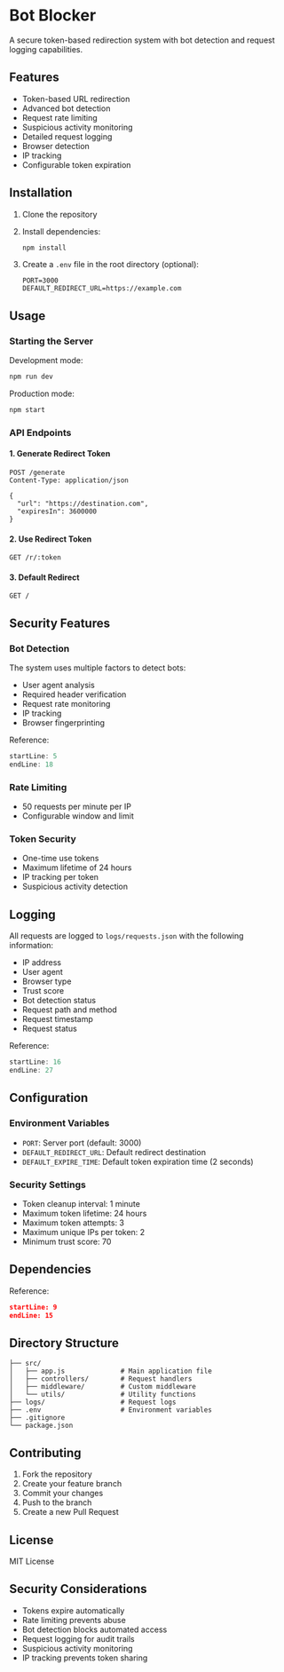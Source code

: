 # Bot Blocker

A secure token-based redirection system with bot detection and request logging capabilities.

## Features

- Token-based URL redirection
- Advanced bot detection
- Request rate limiting
- Suspicious activity monitoring
- Detailed request logging
- Browser detection
- IP tracking
- Configurable token expiration

## Installation

1. Clone the repository
2. Install dependencies:
   ```bash
   npm install
   ```

3. Create a `.env` file in the root directory (optional):
   ```plaintext
   PORT=3000
   DEFAULT_REDIRECT_URL=https://example.com
   ```

## Usage

### Starting the Server

Development mode:
```bash
npm run dev
```

Production mode:
```bash
npm start
```

### API Endpoints

#### 1. Generate Redirect Token
```http
POST /generate
Content-Type: application/json

{
  "url": "https://destination.com",
  "expiresIn": 3600000
}
```

#### 2. Use Redirect Token
```http
GET /r/:token
```

#### 3. Default Redirect
```http
GET /
```

## Security Features

### Bot Detection
The system uses multiple factors to detect bots:
- User agent analysis
- Required header verification
- Request rate monitoring
- IP tracking
- Browser fingerprinting

Reference: 
```javascript:src/middleware/botDetection.js
startLine: 5
endLine: 18
```

### Rate Limiting
- 50 requests per minute per IP
- Configurable window and limit

### Token Security
- One-time use tokens
- Maximum lifetime of 24 hours
- IP tracking per token
- Suspicious activity detection

## Logging

All requests are logged to `logs/requests.json` with the following information:
- IP address
- User agent
- Browser type
- Trust score
- Bot detection status
- Request path and method
- Request timestamp
- Request status

Reference:
```javascript:src/utils/logger.js
startLine: 16
endLine: 27
```

## Configuration

### Environment Variables
- `PORT`: Server port (default: 3000)
- `DEFAULT_REDIRECT_URL`: Default redirect destination
- `DEFAULT_EXPIRE_TIME`: Default token expiration time (2 seconds)

### Security Settings
- Token cleanup interval: 1 minute
- Maximum token lifetime: 24 hours
- Maximum token attempts: 3
- Maximum unique IPs per token: 2
- Minimum trust score: 70

## Dependencies

Reference:
```json:package.json
startLine: 9
endLine: 15
```

## Directory Structure

```
├── src/
│   ├── app.js              # Main application file
│   ├── controllers/        # Request handlers
│   ├── middleware/         # Custom middleware
│   └── utils/              # Utility functions
├── logs/                   # Request logs
├── .env                    # Environment variables
├── .gitignore
└── package.json
```

## Contributing

1. Fork the repository
2. Create your feature branch
3. Commit your changes
4. Push to the branch
5. Create a new Pull Request

## License

MIT License

## Security Considerations

- Tokens expire automatically
- Rate limiting prevents abuse
- Bot detection blocks automated access
- Request logging for audit trails
- Suspicious activity monitoring
- IP tracking prevents token sharing
